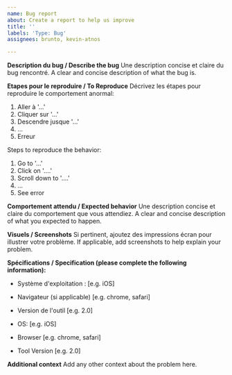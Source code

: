 ```yaml
---
name: Bug report
about: Create a report to help us improve
title: ''
labels: 'Type: Bug'
assignees: brunto, kevin-atnos

---
```


**Description du bug / Describe the bug**
Une description concise et claire du bug rencontré.
A clear and concise description of what the bug is.

**Etapes pour le reproduire / To Reproduce**
Décrivez les étapes pour reproduire le comportement anormal:
1. Aller à '...'
2. Cliquer sur '...'
3. Descendre jusque '...'
4. ...
5. Erreur

Steps to reproduce the behavior:
1. Go to '...'
2. Click on '....'
3. Scroll down to '....'
4. ...
5. See error

**Comportement attendu / Expected behavior**
Une description concise et claire du comportement que vous attendiez.
A clear and concise description of what you expected to happen.

**Visuels / Screenshots**
Si pertinent, ajoutez des impressions écran pour illustrer votre problème.
If applicable, add screenshots to help explain your problem.

**Spécifications / Specification (please complete the following information):**
 - Système d'exploitation : [e.g. iOS]
 - Navigateur (si applicable) [e.g. chrome, safari]
 - Version de l'outil [e.g. 2.0]

 - OS: [e.g. iOS]
 - Browser [e.g. chrome, safari]
 - Tool Version [e.g. 2.0]


**Additional context**
Add any other context about the problem here.
